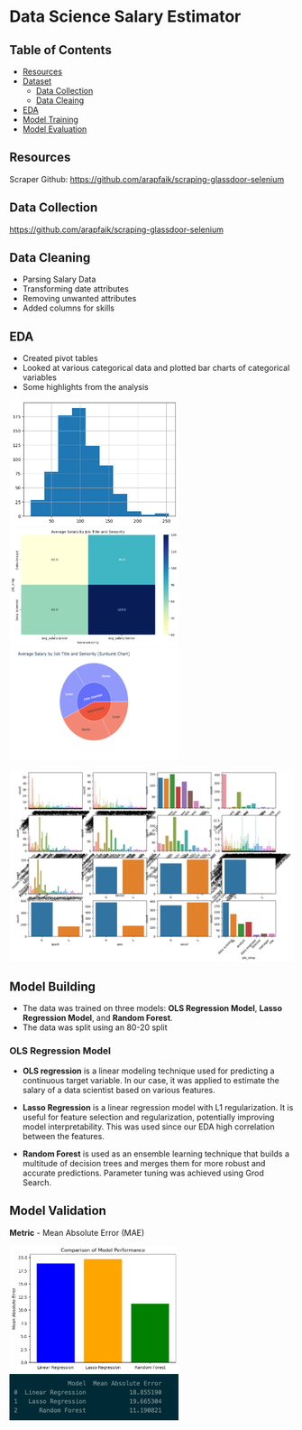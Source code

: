 # Data Science Salary Estimator

## Table of Contents

- [Resources](#resources) 
- [Dataset](#dataset)  
  - [Data Collection](#data-collection)
  - [Data Cleaing](#data-cleaning)
- [EDA](#eda)
- [Model Training](#training)
- [Model Evaluation](#model-evaluation)



## Resources

Scraper Github: https://github.com/arapfaik/scraping-glassdoor-selenium

## Data Collection
https://github.com/arapfaik/scraping-glassdoor-selenium

## Data Cleaning

- Parsing Salary Data
- Transforming date attributes
- Removing unwanted attributes
- Added columns for skills

## EDA

- Created pivot tables
- Looked at various categorical data and plotted bar charts of categorical variables
- Some highlights from the analysis

<p float="left">
  <img src="Visualizations/avg_sal_hist.png" width="300" />
  <img src="Visualizations/avg_sal_title.png" width="300" />   
  <img src="Visualizations/avg_sal_title_pos.png" width="300" height="200" />   
</p>

![Image](Visualizations/countplot_ind.png)

## Model Building

- The data was trained on three models: **OLS Regression Model**, **Lasso Regression Model**, and **Random Forest**.
- The data was split using an 80-20 split

### OLS Regression Model

* **OLS regression** is a linear modeling technique used for predicting a continuous target variable. In our case, it was applied to estimate the salary of a data scientist based on various features.

* **Lasso Regression** is a linear regression model with L1 regularization. It is useful for feature selection and regularization, potentially improving model interpretability. This was used since our EDA high correlation between the features.

* **Random Forest** is used as an ensemble learning technique that builds a multitude of decision trees and merges them for more robust and accurate predictions. Parameter tuning was achieved using Grod Search.

## Model Validation

**Metric** - Mean Absolute Error (MAE)

<p float="left">
  <img src="Visualizations/MAE.png" width="300" />
  <img src="Visualizations/MAE_Table.png" width="300" />     
</p>




